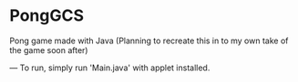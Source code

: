 # PongGCS
Pong game made with Java (Planning to recreate this in to my own take of the game soon after)

— To run, simply run 'Main.java' with applet installed.

